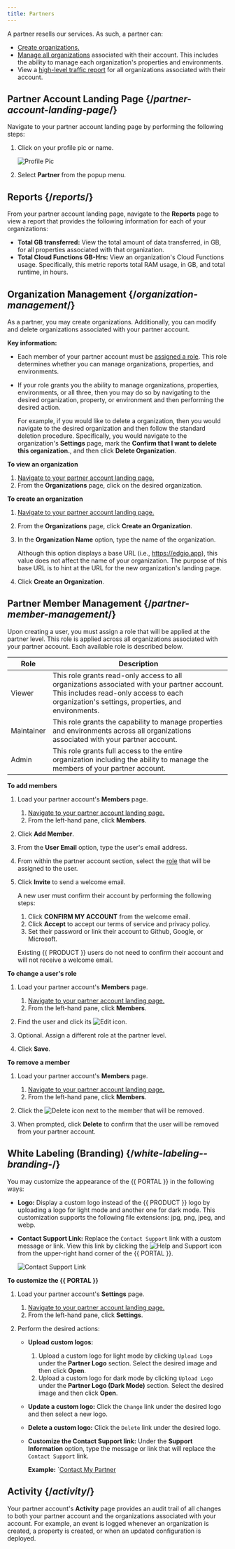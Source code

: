 ```yaml
---
title: Partners
---
```


A partner resells our services. As such, a partner can:

-   [Create organizations.](#create-organization)
-   [Manage all organizations](#organization-management) associated with their account. This includes the ability to manage each organization's properties and environments.
-   View a [high-level traffic report](#reports) for all organizations associated with their account.

## Partner Account Landing Page {/*partner-account-landing-page*/}

Navigate to your partner account landing page by performing the following steps:

1.  Click on your profile pic or name.

    ![Profile Pic](/images/v7/basics/account-settings.png?height=357)

2.  Select **Partner** from the popup menu.

## Reports {/*reports*/}

From your partner account landing page, navigate to the **Reports** page to view a report that provides the following information for each of your organizations:

-   **Total GB transferred:** View the total amount of data transferred, in GB, for all properties associated with that organization.
-   **Total Cloud Functions GB-Hrs:** View an organization's Cloud Functions usage. Specifically, this metric reports total RAM usage, in GB, and total runtime, in hours.

## Organization Management {/*organization-management*/}

As a partner, you may create organizations. Additionally, you can modify and delete organizations associated with your partner account.

**Key information:**

-   Each member of your partner account must be [assigned a role](#partner-member-management). This role determines whether you can manage organizations, properties, and environments.
-   If your role grants you the ability to manage organizations, properties, environments, or all three, then you may do so by navigating to the desired organization, property, or environment and then performing the desired action. 

    For example, if you would like to delete a organization, then you would navigate to the desired organization and then follow the standard deletion procedure. Specifically, you would navigate to the organization's **Settings** page, mark the **Confirm that I want to delete this organization.**, and then click **Delete Organization**.

**To view an organization**

1.  [Navigate to your partner account landing page.](#partner-account-landing-page)
2.  From the **Organizations** page, click on the desired organization.

**<a id="create-organization" />To create an organization**

1.  [Navigate to your partner account landing page.](#partner-account-landing-page)
2.  From the **Organizations** page, click **Create an Organization**.
3.  In the **Organization Name** option, type the name of the organization.

    <Info>

    Although this option displays a base URL (i.e., https://edgio.app), this value does not affect the name of your organization. The purpose of this base URL is to hint at the URL for the new organization's landing page. 

    </Info>

4.  Click **Create an Organization**.

## Partner Member Management {/*partner-member-management*/}

Upon creating a user, you must assign a role that will be applied at the partner level. This role is applied across all organizations associated with your partner account. Each available role is described below.

| Role       | Description                                                                                                                                                                                |
| ---------- | ------------------------------------------------------------------------------------------------------------------------------------------------------------------------------------------ |
| Viewer     | This role grants read-only access to all organizations associated with your partner account. This includes read-only access to each organization's settings, properties, and environments. |
| Maintainer | This role grants the capability to manage properties and environments across all organizations associated with your partner account.                                                       |
| Admin      | This role grants full access to the entire organization including the ability to manage the members of your partner account.                                                               |

**To add members**

1.  Load your partner account's **Members** page.

    1.  [Navigate to your partner account landing page.](#partner-account-landing-page)
    2.  From the left-hand pane, click **Members**.

2.  Click **Add Member**.

3.  From the **User Email** option, type the user's email address.

4.  From within the partner account section, select the [role](#roles) that will be assigned to the user.

5.  Click **Invite** to send a welcome email.

    A new user must confirm their account by performing the following steps:

    1.  Click **CONFIRM MY ACCOUNT** from the welcome email.
    2.  Click **Accept** to accept our terms of service and privacy policy.
    3.  Set their password or link their account to Github, Google, or Microsoft.

    <Callout type="info">

      Existing {{ PRODUCT }} users do not need to confirm their account and will not receive a welcome email.

    </Callout>

**To change a user's role**

1.  Load your partner account's **Members** page.

    1.  [Navigate to your partner account landing page.](#partner-account-landing-page)
    2.  From the left-hand pane, click **Members**.

2.  Find the user and click its <Image inline src="/images/v7/icons/pencil-2.png" alt="Edit" /> icon.
3.  Optional. Assign a different role at the partner level.
4.  Click **Save**.

**To remove a member**

1.  Load your partner account's **Members** page.

    1.  [Navigate to your partner account landing page.](#partner-account-landing-page)
    2.  From the left-hand pane, click **Members**.

2.  Click the <Image inline src="/images/v7/icons/delete.png" alt="Delete" /> icon next to the member that will be removed.
3.  When prompted, click **Delete** to confirm that the user will be removed from your partner account.

## White Labeling (Branding) {/*white-labeling--branding-*/}

You may customize the appearance of the {{ PORTAL }} in the following ways:

-   **Logo:** Display a custom logo instead of the {{ PRODUCT }} logo by uploading a logo for light mode and another one for dark mode. This customization supports the following file extensions: jpg, png, jpeg, and webp.
-   **Contact Support Link:** Replace the `Contact Support` link with a custom message or link. View this link by clicking the <Image inline src="/images/v7/icons/help-support.png" alt="Help and Support" /> icon  from the upper-right hand corner of the {{ PORTAL }}.

    ![Contact Support Link](/images/v7/help-and-support.png)

**To customize the {{ PORTAL }}**

1.  Load your partner account's **Settings** page.

    1.  [Navigate to your partner account landing page.](#partner-account-landing-page)
    2.  From the left-hand pane, click **Settings**.

2.  Perform the desired actions:

    -   **Upload custom logos:**

        1.  Upload a custom logo for light mode by clicking `Upload Logo` under the **Partner Logo** section. Select the desired image and then click **Open**.
        2.  Upload a custom logo for dark mode by clicking `Upload Logo` under the **Partner Logo (Dark Mode)** section. Select the desired image and then click **Open**.

    -   **Update a custom logo:** Click the `Change` link under the desired logo and then select a new logo.
    -   **Delete a custom logo:** Click the `Delete` link under the desired logo.
    -   **Customize the Contact Support link:** Under the **Support Information** option, type the message or link that will replace the `Contact Support` link.
    
        **Example:** `[Contact My Partner](https://mypartner.example.com/support)

## Activity {/*activity*/}

Your partner account's **Activity** page provides an audit trail of all changes to both your partner account and the organizations associated with your account. For example, an event is logged whenever an organization is created, a property is created, or when an updated configuration is deployed.